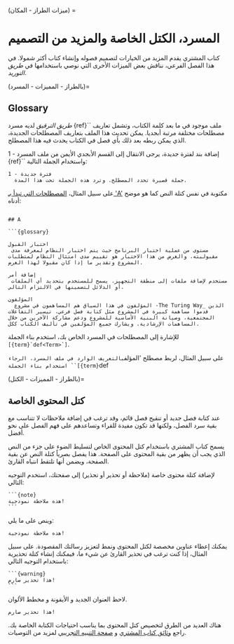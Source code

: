 (ميزات الطراز - المكان) =
# المسرد، الكتل الخاصة والمزيد من التصميم

كتاب المشتري يقدم المزيد من الخيارات لتصميم فصوله وإنشاء كتاب أكثر شمولا. في هذا الفصل الفرعي، نناقش بعض الميزات الأخرى التي نوصي باستخدامها في _طريق التوريد_.

(بالطراز - المميزات - المسرد)=
## Glossary

_طريق الترقيق_ لديه مسرد {ref}`` ملف موجود في ما بعد كلمة الكتاب، وتشمل تعاريف مصطلحات مختلفة مرتبة أبجديا. يمكن تحديث هذا الملف بتعاريف المصطلحات الجديدة، الذي يمكن ربطه بعد ذلك بأي فصل في الكتاب يحدث فيه هذا المصطلح.

1 - إضافة بند لفترة جديدة، يرجى الانتقال إلى القسم الأبجدي الأيمن من ملف المسرد {ref}`` واستخدام الجملة التالية:

```
فترة جديدة - 1
  جملة قصيرة تحدد المصطلح. وترد هذه الجملة تحت هذا المدة.
```

على سبيل المثال، [المصطلحات التي تبدأ بـ 'A'](https://the-turing-way.netlify.app/afterword/afterword.html#a) مكتوبة في نفس كتلة النص كما هو موضح أدناه:
```

## A

```{glossary}

اختبار القبول
 مستوى من عملية اختبار البرنامج حيث يتم اختبار النظام لمعرفة مدى مقبوليته. والغرض من هذا الاختبار هو تقييم مدى امتثال النظام لمتطلبات المشروع وتقدير ما إذا كان مقبولا لهذا الغرض.

إضافة أمر
 مستخدم لإضافة ملفات إلى منطقة التجهيز. يسمح للمستخدم بتحديد أي الملفات أو الدلائل لتضمينها في الالتزام التالي.

المؤلفون
  المؤلفون في هذا السياق هم المساهمون في مشروع -The Turing Way_ الذين قدموا مساهمة كبيرة في المشروع مثل كتابة فصل فرعي، تيسير التفاعلات المجتمعية، وصيانة البنية الأساسية للمشروع ودعم مشاركة الآخرين من خلال المساهمات الإرشادية. ويشارك جميع المؤلفين في تأليف الكتاب ككل.

```

للإشارة إلى المصطلحات في المسرد الخاص بك، استخدم بناء الجملة ``[{term}`def<Term>`]``.

على سبيل المثال، لربط مصطلح 'المؤلف`بالتعريف الوارد في ملف المسرد، الرجاء استخدام بناء الجملة ``[{term}`def

(بالطراز - المميزات - الكتل)=
## كتل المحتوى الخاصة

عند كتابة فصل جديد أو تنقيح فصل قائم، وقد ترغب في إضافة ملاحظات لا تتناسب مع بقية سرد الفصل، ولكنها قد تكون مفيدة للقراء وتساعدهم على فهم الفصل على نحو أفضل.

يسمح كتاب المشتري باستخدام كتل المحتوى الخاص لتسليط الضوء على جزء من النص الذي يجب أن يظهر من بقية المحتوى على الصفحة. هذا يفصل بصرياً كتلة النص عن بقية الصفحة، ويضمن أنها تلتقط انتباه القارئ.

لإضافة كتلة محتوى خاصة (ملاحظة أو تحذير أو تحذير) إلى صفحتك، استخدم التوجيه التالي:

````
```{note}
هذه ملاحظة نموذجية!
```
````
وينص على ما يلي:

```{note}
هذه ملاحظة نموذجية!
```

يمكنك إعطاء عناوين مخصصة لكتل المحتوى ونمط لتعزيز رسالتك المقصودة. على سبيل المثال، إذا كنت ترغب في تحذير القارئ عن شيء ما، فيمكنك إنشاء كتلة تحذيرية باستخدام التوجيه التالي:

````
```{warning}
هذا تحذير صارم!
```
````
لاحظ العنوان الجديد و الأيقونة و مخطط الألوان.

```{warning}
هذا تحذير صارم!
```

هناك العديد من الطرق لتخصيص كتل المحتوى بما يناسب احتياجات الكتابة الخاصة بك. راجع [وثائق كتاب المشتري](https://jupyterbook.org/content/content-blocks.html#notes-warnings-and-other-admonitions) و [صفحة التنبيه التجريبي](https://sphinx-book-theme.readthedocs.io/en/latest/reference/demo.html#admonitions) لمزيد من التوصيات.
